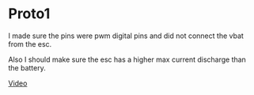 # Proto1

I made sure the pins were pwm digital pins and did not connect the vbat from the esc.

Also I should make sure the esc has a higher max current discharge than the battery.

[Video](https://drive.google.com/file/d/1-2O_m_hIC41gg3-Aodwii2su2IVMFnxv/view?usp=sharing)
